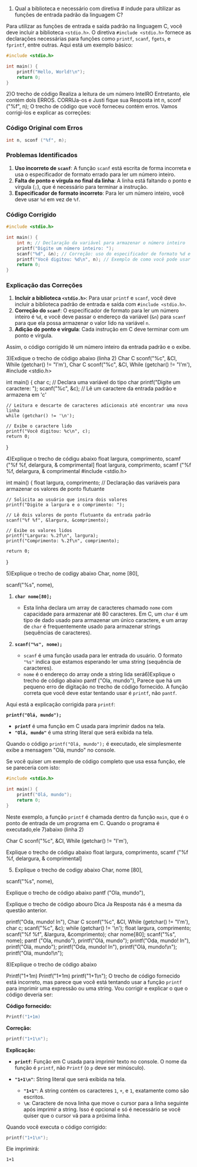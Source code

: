 1) Qual a biblioteca e necessário com diretiva  # indude para ultilizar as funções de entrada padrão da linguagem C?

Para utilizar as funções de entrada e saída padrão na linguagem C, você deve incluir a biblioteca `<stdio.h>`. O diretiva `#include <stdio.h>` fornece as declarações necessárias para funções como `printf`, `scanf`, `fgets`, e `fprintf`, entre outras.
Aqui está um exemplo básico:
```c
#include <stdio.h>

int main() {
    printf("Hello, World!\n");
    return 0;
}
```
2)O trecho de código Realiza a leitura de um número InteIRO Entretanto, ele contém dols ERROS. CORRIJa-os e Justi fique sua Resposta int n, sconf ("%f", n);
O trecho de código que você forneceu contém erros. Vamos corrigi-los e explicar as correções:

### Código Original com Erros
```c
int n, sconf ("%f", n);
```

### Problemas Identificados
1. **Uso incorreto de `scanf`**: A função `scanf` está escrita de forma incorreta e usa o especificador de formato errado para ler um número inteiro.
2. **Falta de ponto e vírgula no final da linha**: A linha está faltando o ponto e vírgula (`;`), que é necessário para terminar a instrução.
3. **Especificador de formato incorreto**: Para ler um número inteiro, você deve usar `%d` em vez de `%f`.

### Código Corrigido
```c
#include <stdio.h>

int main() {
    int n; // Declaração da variável para armazenar o número inteiro
    printf("Digite um número inteiro: ");
    scanf("%d", &n); // Correção: uso do especificador de formato %d e do operador & para ler o valor
    printf("Você digitou: %d\n", n); // Exemplo de como você pode usar a variável lida
    return 0;
}
```

### Explicação das Correções
1. **Incluir a biblioteca `<stdio.h>`**: Para usar `printf` e `scanf`, você deve incluir a biblioteca padrão de entrada e saída com `#include <stdio.h>`.
2. **Correção do `scanf`**: O especificador de formato para ler um número inteiro é `%d`, e você deve passar o endereço da variável (`&n`) para `scanf` para que ela possa armazenar o valor lido na variável `n`.
3. **Adição do ponto e vírgula**: Cada instrução em C deve terminar com um ponto e vírgula.

Assim, o código corrigido lê um número inteiro da entrada padrão e o exibe.

3)Exdique o trecho de código abaixo (linha 2)
Char C sconf("%c", &Cl, While (getchar() != "I'm'),
Char C sconf("%c", &Cl, While (getchar() != "I'm'),
#include <stdio.h>

int main() {
    char c; // Declara uma variável do tipo char
    printf("Digite um caractere: ");
    scanf("%c", &c); // Lê um caractere da entrada padrão e armazena em 'c'

    // Leitura e descarte de caracteres adicionais até encontrar uma nova linha
    while (getchar() != '\n'); 

    // Exibe o caractere lido
    printf("Você digitou: %c\n", c);
    return 0;
}

4)Explique o trecho de códigu abaixo float largura, comprimento, scamf ("%f %f, delargura, & comprimental]
float largura, comprimento, scamf ("%f %f, delargura, & comprimental
#include <stdio.h>

int main() {
    float largura, comprimento; // Declaração das variáveis para armazenar os valores de ponto flutuante

    // Solicita ao usuário que insira dois valores
    printf("Digite a largura e o comprimento: ");
    
    // Lê dois valores de ponto flutuante da entrada padrão
    scanf("%f %f", &largura, &comprimento);

    // Exibe os valores lidos
    printf("Largura: %.2f\n", largura);
    printf("Comprimento: %.2f\n", comprimento);

    return 0;
}

5)Explique o trecho de codigy abaixo Char, nome [80],

scanf("%s", nome),

1. **`char nome[80];`**
   - Esta linha declara um array de caracteres chamado `nome` com capacidade para armazenar até 80 caracteres. Em C, um `char` é um tipo de dado usado para armazenar um único caractere, e um array de `char` é frequentemente usado para armazenar strings (sequências de caracteres).

2. **`scanf("%s", nome);`**
   - `scanf` é uma função usada para ler entrada do usuário. O formato `"%s"` indica que estamos esperando ler uma string (sequência de caracteres). 
   - `nome` é o endereço do array onde a string lida será6)Explique o trecho de código abaixo pantf ("Ola, mundo"),
Parece que há um pequeno erro de digitação no trecho de código fornecido. A função correta que você deve estar tentando usar é `printf`, não `pantf`. 

Aqui está a explicação corrigida para `printf`:

**`printf("Olá, mundo");`**

- **`printf`** é uma função em C usada para imprimir dados na tela. 
- **`"Olá, mundo"`** é uma string literal que será exibida na tela. 

Quando o código `printf("Olá, mundo");` é executado, ele simplesmente exibe a mensagem "Olá, mundo" no console. 

Se você quiser um exemplo de código completo que usa essa função, ele se pareceria com isto:

```c
#include <stdio.h>

int main() {
    printf("Olá, mundo");
    return 0;
}
```

Neste exemplo, a função `printf` é chamada dentro da função `main`, que é o ponto de entrada de um programa em C. Quando o programa é executado,ele
7)abaixo (linha 2)

Char C sconf("%c", &Cl, While (getchar() != "I'm'),

Explique o trecho de códigu abaixo float largura, comprimento, scamf ("%f %f, delargura, & comprimental]

5) Explique o trecho de codigy abaixo Char, nome [80],

scanf("%s", nome),

Explique o trecho de código abaixo pantf ("Ola, mundo"),

Explique o trecho de código abouro Dica Ja Resposta nás é a mesma da questão anterior.

printf("Oda, mundo! In"),
Char C sconf("%c", &Cl, While (getchar() != "I'm'),
char c;
scanf("%c", &c);
while (getchar() != '\n');
float largura, comprimento;
scanf("%f %f", &largura, &comprimento);
char nome[80];
scanf("%s", nome);
pantf ("Ola, mundo"),
printf("Olá, mundo");
printf("Oda, mundo! In"),
printf("Olá, mundo");
printf("Oda, mundo! In"),
printf("Olá, mundo!\n");
printf("Olá, mundo!\n");

8)Explique o trecho de código abaixo

Printf("1+1m)
Printf("1+1m)
printf("1+1\n");
O trecho de código fornecido está incorreto, mas parece que você está tentando usar a função `printf` para imprimir uma expressão ou uma string. Vou corrigir e explicar o que o código deveria ser:

**Código fornecido:**

```c
Printf("1+1m)
```

**Correção:**

```c
printf("1+1\n");
```

**Explicação:**

- **`printf`**: Função em C usada para imprimir texto no console. O nome da função é `printf`, não `Printf` (o `p` deve ser minúsculo).
- **`"1+1\n"`**: String literal que será exibida na tela. 

  - **`"1+1"`**: A string contém os caracteres `1`, `+`, e `1`, exatamente como são escritos.
  - **`\n`**: Caractere de nova linha que move o cursor para a linha seguinte após imprimir a string. Isso é opcional e só é necessário se você quiser que o cursor vá para a próxima linha.

Quando você executa o código corrigido:

```c
printf("1+1\n");
```

Ele imprimirá:

```
1+1
```
